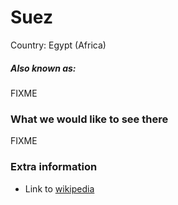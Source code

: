 # Suez

Country: Egypt (Africa)

##### Also known as:

FIXME

### What we would like to see there

FIXME

### Extra information

- Link to [wikipedia](https://wikipedia.com/FIXME)
